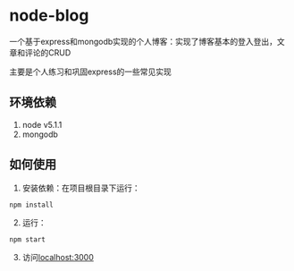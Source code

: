# node-blog

一个基于express和mongodb实现的个人博客：实现了博客基本的登入登出，文章和评论的CRUD

主要是个人练习和巩固express的一些常见实现

## 环境依赖

1. node v5.1.1
2. mongodb

## 如何使用

1. 安装依赖：在项目根目录下运行：
  ```
  npm install
  ```
2. 运行：
  ```
  npm start
  ```
3. 访问[localhost:3000](http://localhost:3000)
